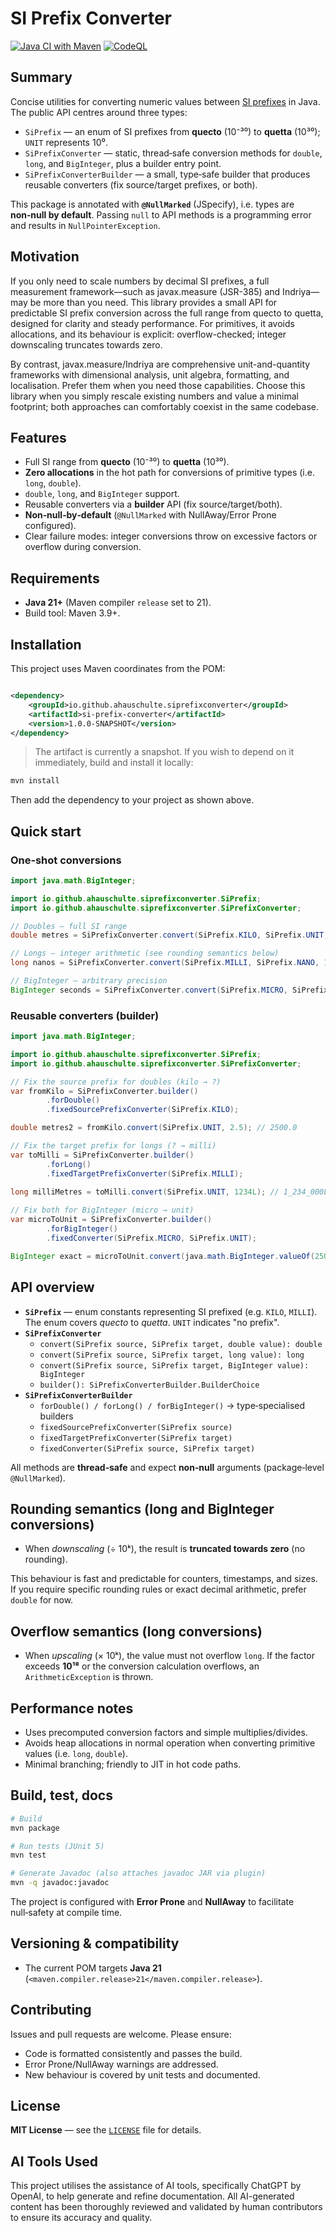 # SI Prefix Converter

[![Java CI with Maven](https://github.com/ahauschulte/si-prefix-converter/actions/workflows/maven.yml/badge.svg)](https://github.com/ahauschulte/si-prefix-converter/actions/workflows/maven.yml)
[![CodeQL](https://github.com/ahauschulte/si-prefix-converter/actions/workflows/codeql.yml/badge.svg)](https://github.com/ahauschulte/si-prefix-converter/actions/workflows/codeql.yml)

## Summary

Concise utilities for converting numeric values between [SI prefixes](https://en.wikipedia.org/wiki/Metric_prefix) in Java.  
The public API centres around three types:

- `SiPrefix` — an enum of SI prefixes from **quecto** (10⁻³⁰) to **quetta** (10³⁰); `UNIT` represents 10⁰.
- `SiPrefixConverter` — static, thread‑safe conversion methods for `double`, `long`, and `BigInteger`, plus a builder
  entry point.
- `SiPrefixConverterBuilder` — a small, type‑safe builder that produces reusable converters (fix source/target prefixes,
  or both).

This package is annotated with **`@NullMarked`** (JSpecify), i.e. types are **non‑null by default**. Passing `null` to
API methods is a programming error and results in `NullPointerException`.

## Motivation

If you only need to scale numbers by decimal SI prefixes, a full measurement framework—such as javax.measure (JSR-385)
and Indriya—may be more than you need. This library provides a small API for predictable SI prefix conversion across
the full range from quecto to quetta, designed for clarity and steady performance. For primitives, it
avoids allocations, and its behaviour is explicit: overflow-checked; integer downscaling truncates towards zero.

By contrast, javax.measure/Indriya are comprehensive unit-and-quantity frameworks with dimensional analysis, unit
algebra, formatting, and localisation. Prefer them when you need those capabilities. Choose this library when you simply
rescale existing numbers and value a minimal footprint; both approaches can comfortably coexist in the same codebase.

## Features

- Full SI range from **quecto** (10⁻³⁰) to **quetta** (10³⁰).
- **Zero allocations** in the hot path for conversions of primitive types (i.e. `long`, `double`).
- `double`, `long`, and `BigInteger` support.
- Reusable converters via a **builder** API (fix source/target/both).
- **Non‑null‑by‑default** (`@NullMarked` with NullAway/Error Prone configured).
- Clear failure modes: integer conversions throw on excessive factors or overflow during conversion.

## Requirements

- **Java 21+** (Maven compiler `release` set to 21).
- Build tool: Maven 3.9+.

## Installation

This project uses Maven coordinates from the POM:

```xml

<dependency>
    <groupId>io.github.ahauschulte.siprefixconverter</groupId>
    <artifactId>si-prefix-converter</artifactId>
    <version>1.0.0-SNAPSHOT</version>
</dependency>
```

> The artifact is currently a snapshot. If you wish to depend on it immediately, build and install it locally:

```bash
mvn install
```

Then add the dependency to your project as shown above.

## Quick start

### One‑shot conversions

```java
import java.math.BigInteger;

import io.github.ahauschulte.siprefixconverter.SiPrefix;
import io.github.ahauschulte.siprefixconverter.SiPrefixConverter;

// Doubles — full SI range
double metres = SiPrefixConverter.convert(SiPrefix.KILO, SiPrefix.UNIT, 3.2); // 3200.0

// Longs — integer arithmetic (see rounding semantics below)
long nanos = SiPrefixConverter.convert(SiPrefix.MILLI, SiPrefix.NANO, 1L);    // 1_000_000L

// BigInteger — arbitrary precision
BigInteger seconds = SiPrefixConverter.convert(SiPrefix.MICRO, SiPrefix.UNIT, java.math.BigInteger.valueOf(250_000)); // 250
```

### Reusable converters (builder)

```java
import java.math.BigInteger;

import io.github.ahauschulte.siprefixconverter.SiPrefix;
import io.github.ahauschulte.siprefixconverter.SiPrefixConverter;

// Fix the source prefix for doubles (kilo → ?)
var fromKilo = SiPrefixConverter.builder()
        .forDouble()
        .fixedSourcePrefixConverter(SiPrefix.KILO);

double metres2 = fromKilo.convert(SiPrefix.UNIT, 2.5); // 2500.0

// Fix the target prefix for longs (? → milli)
var toMilli = SiPrefixConverter.builder()
        .forLong()
        .fixedTargetPrefixConverter(SiPrefix.MILLI);

long milliMetres = toMilli.convert(SiPrefix.UNIT, 1234L); // 1_234_000L
        
// Fix both for BigInteger (micro → unit)
var microToUnit = SiPrefixConverter.builder()
        .forBigInteger()
        .fixedConverter(SiPrefix.MICRO, SiPrefix.UNIT);

BigInteger exact = microToUnit.convert(java.math.BigInteger.valueOf(250_000)); // 250
```

## API overview

- **`SiPrefix`** — enum constants representing SI prefixed (e.g. `KILO`, `MILLI`).  
  The enum covers *quecto* to *quetta*. `UNIT` indicates "no prefix".
- **`SiPrefixConverter`**
    - `convert(SiPrefix source, SiPrefix target, double value): double`
    - `convert(SiPrefix source, SiPrefix target, long value): long`
    - `convert(SiPrefix source, SiPrefix target, BigInteger value): BigInteger`
    - `builder(): SiPrefixConverterBuilder.BuilderChoice`
- **`SiPrefixConverterBuilder`**
    - `forDouble() / forLong() / forBigInteger()` → type‑specialised builders
    - `fixedSourcePrefixConverter(SiPrefix source)`
    - `fixedTargetPrefixConverter(SiPrefix target)`
    - `fixedConverter(SiPrefix source, SiPrefix target)`

All methods are **thread‑safe** and expect **non‑null** arguments (package‑level `@NullMarked`).

## Rounding semantics (long and BigInteger conversions)

- When *downscaling* (÷ 10ᵏ), the result is **truncated towards zero** (no rounding).

This behaviour is fast and predictable for counters, timestamps, and sizes. If you require specific rounding rules or
exact decimal arithmetic, prefer `double` for now.

## Overflow semantics (long conversions)

- When *upscaling* (× 10ᵏ), the value must not overflow `long`. If the factor exceeds **10¹⁸** or
  the conversion calculation overflows, an `ArithmeticException` is thrown.

## Performance notes

- Uses precomputed conversion factors and simple multiplies/divides.
- Avoids heap allocations in normal operation when converting primitive values (i.e. `long`, `double`).
- Minimal branching; friendly to JIT in hot code paths.

## Build, test, docs

```bash
# Build
mvn package

# Run tests (JUnit 5)
mvn test

# Generate Javadoc (also attaches javadoc JAR via plugin)
mvn -q javadoc:javadoc
```

The project is configured with **Error Prone** and **NullAway** to facilitate null‑safety at compile time.

## Versioning & compatibility

- The current POM targets **Java 21** (`<maven.compiler.release>21</maven.compiler.release>`).

## Contributing

Issues and pull requests are welcome. Please ensure:

- Code is formatted consistently and passes the build.
- Error Prone/NullAway warnings are addressed.
- New behaviour is covered by unit tests and documented.

## License

**MIT License** — see the [`LICENSE`](./LICENSE) file for details.

## AI Tools Used

This project utilises the assistance of AI tools, specifically ChatGPT by OpenAI, to help generate and refine
documentation. All AI-generated content has been thoroughly reviewed and validated by human contributors to ensure
its accuracy and quality.
